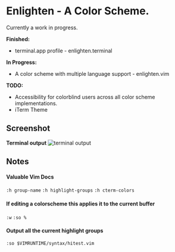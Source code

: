 # Enlighten - A Color Scheme.

Currently a work in progress. 

**Finished:** 
  * terminal.app profile - enlighten.terminal

**In Progress:**
  * A color scheme with multiple language support - enlighten.vim

**TODO:**
  * Accessibility for colorblind users across all color scheme implementations.
  * iTerm Theme

## Screenshot

**Terminal output**
![terminal
output](https://github.com/her/enlighten/blob/master/assets/colortest0.4.0.png)

## Notes

#### Valuable Vim Docs
 `:h group-name`
 `:h highlight-groups`
 `:h cterm-colors`

#### If editing a colorscheme this applies it to the current buffer
 `:w`
 `:so %` 

#### Output all the current highlight groups 
 `:so $VIMRUNTIME/syntax/hitest.vim`
